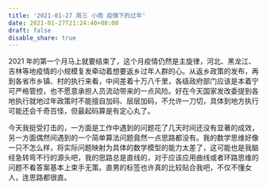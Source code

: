 ```yaml
---
title: '2021-01-27 周三 小雨 疫情下的过年'
date: 2021-01-27T21:24:40+08:00
draft: false
disable_share: true
---
```


2021 年的第一个月马上就要结束了，这个月疫情仍然是主旋律，河北、黑龙江、吉林等地疫情的小规模复发牵动着想要返乡过年人群的心。<!--more-->从返乡政策的发布，再到各省市乡镇、村的执行来看，中间差着十万八千里，各级政府部门应该是本着宁可严格管控，也不愿意承担人员流动带来的一点风险。好在今天国家发改委提到各地执行就地过年政策时不能擅自加码、层层加码，不允许一刀切，具体到地方执行可能还会千奇百怪，但最起码算是有定心丸了。

今天我挺受打击的，一方面是工作中遇到的问题花了几天时间还没有显著的成效，另一方面偶然间遇到的一个简单算法问题竟然一点思路都没有。我的数学思维好像一只不怎么样，将实际问题映射为具体的数学模型的能力太差了，这可能也是我脑经急转弯不行的源头吧，我的思路总是直线的，对于应该应用曲线或者环路思维的问题不看答案基本上束手无策。直男的标签也许真的比较贴合我吧，不仅不懂女人，连思路都很直。
